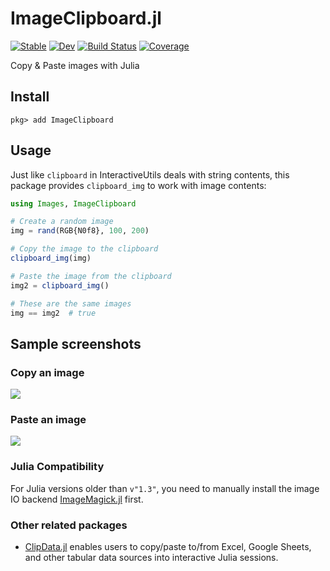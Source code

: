# ImageClipboard.jl

[![Stable](https://img.shields.io/badge/docs-stable-blue.svg)](https://hyrodium.github.io/ImageClipboard.jl/stable)
[![Dev](https://img.shields.io/badge/docs-dev-blue.svg)](https://hyrodium.github.io/ImageClipboard.jl/dev)
[![Build Status](https://github.com/hyrodium/ImageClipboard.jl/workflows/CI/badge.svg)](https://github.com/hyrodium/ImageClipboard.jl/actions)
[![Coverage](https://codecov.io/gh/hyrodium/ImageClipboard.jl/branch/main/graph/badge.svg)](https://codecov.io/gh/hyrodium/ImageClipboard.jl)

Copy & Paste images with Julia

## Install
```
pkg> add ImageClipboard
```

## Usage
Just like `clipboard` in InteractiveUtils deals with string contents, this package provides `clipboard_img` to work with image contents:

```julia
using Images, ImageClipboard

# Create a random image
img = rand(RGB{N0f8}, 100, 200)

# Copy the image to the clipboard
clipboard_img(img)

# Paste the image from the clipboard
img2 = clipboard_img()

# These are the same images
img == img2  # true
```

## Sample screenshots
### Copy an image
![](docs/src/img/screenshot_copy.gif)

### Paste an image
![](docs/src/img/screenshot_paste.gif)


### Julia Compatibility
For Julia versions older than `v"1.3"`, you need to manually install the image IO backend [ImageMagick.jl](https://github.com/JuliaIO/ImageMagick.jl) first.

### Other related packages
* [ClipData.jl](https://github.com/pdeffebach/ClipData.jl) enables users to copy/paste to/from Excel, Google Sheets, and other tabular data sources into interactive Julia sessions.
